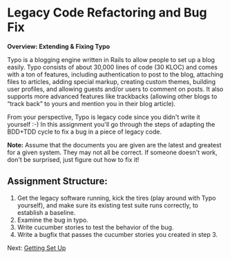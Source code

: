 # Legacy Code Refactoring and Bug Fix

**Overview: Extending & Fixing Typo**

Typo is a blogging engine written in Rails to allow people to set up a blog easily.  Typo consists of about 30,000 lines of code (30 KLOC) and comes with a ton of features, including authentication to post to the blog, attaching files to articles, adding special markup, creating custom themes, building user profiles, and allowing guests and/or users to comment on posts.  It also supports more advanced features like trackbacks (allowing other blogs to “track back” to yours and mention you in their blog article).

From your perspective, Typo is legacy code since you didn't write it yourself :-)  In this assignment you'll go through the steps of adapting the BDD+TDD cycle to fix a bug in a piece of legacy code.

**Note:** Assume that the documents you are given are the latest and greatest for a given system. They may not all be correct. If someone doesn't work, don't be surprised, just figure out how to fix it!

## Assignment Structure:

1. Get the legacy software running, kick the tires (play around with Typo yourself), and make sure its existing test suite runs correctly, to establish a baseline.
2. Examine the bug in typo.
3. Write cucumber stories to test the behavior of the bug.
4. Write a bugfix that passes the cucumber stories you created in step 3.

Next: [Getting Set Up](setup.md)
